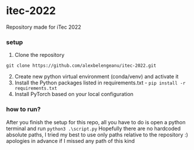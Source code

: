 # itec-2022
Repository made for iTec 2022 

### setup ###
1. Clone the repository

`git clone https://github.com/alexbelengeanu/itec-2022.git`

2. Create new python virtual environment (conda/venv) and activate it
3. Install the Python packages listed in requirements.txt - `pip install -r requirements.txt`
4. Install PyTorch based on your local configuration


### how to run? ###
After you finish the setup for this repo, all you have to do is open a python terminal and run `python3 .\script.py`
Hopefully there are no hardcoded absolute paths, I tried my best to use only paths relative to the repository :)
apologies in advance if I missed any path of this kind
